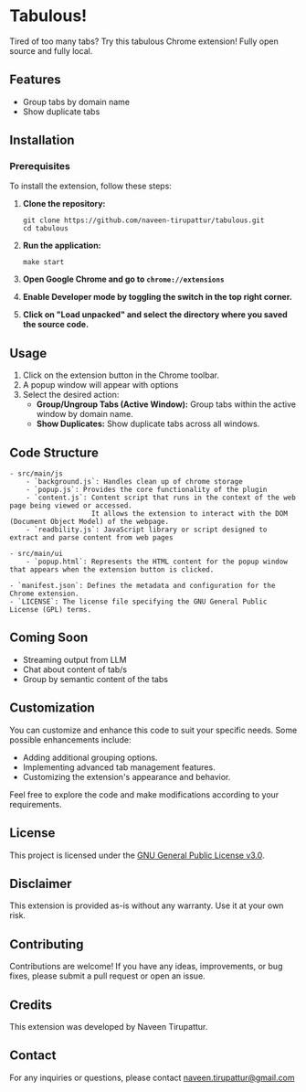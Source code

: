 # Tabulous!

Tired of too many tabs? Try this tabulous Chrome extension! Fully open source and fully local. 

## Features

- Group tabs by domain name
- Show duplicate tabs

## Installation

### Prerequisites

To install the extension, follow these steps:

1. **Clone the repository:**
   ```
   git clone https://github.com/naveen-tirupattur/tabulous.git
   cd tabulous
   ```

2. **Run the application:**

    ```
    make start
    ```
   
3. **Open Google Chrome and go to `chrome://extensions`**
4. **Enable Developer mode by toggling the switch in the top right corner.**
5. **Click on "Load unpacked" and select the directory where you saved the source code.**

## Usage

1. Click on the extension button in the Chrome toolbar.
2. A popup window will appear with options
3. Select the desired action:
   - **Group/Ungroup Tabs (Active Window):** Group tabs within the active window by domain name.
   - **Show Duplicates:** Show duplicate tabs across all windows.

## Code Structure
    - src/main/js
        - `background.js`: Handles clean up of chrome storage
        - `popup.js`: Provides the core functionality of the plugin
        - `content.js`: Content script that runs in the context of the web page being viewed or accessed.
                        It allows the extension to interact with the DOM (Document Object Model) of the webpage.
        - `readbility.js`: JavaScript library or script designed to extract and parse content from web pages

    - src/main/ui
        - `popup.html`: Represents the HTML content for the popup window that appears when the extension button is clicked.

    - `manifest.json`: Defines the metadata and configuration for the Chrome extension.
    - `LICENSE`: The license file specifying the GNU General Public License (GPL) terms.

## Coming Soon

- Streaming output from LLM
- Chat about content of tab/s
- Group by semantic content of the tabs

## Customization

You can customize and enhance this code to suit your specific needs. Some possible enhancements include:

- Adding additional grouping options.
- Implementing advanced tab management features.
- Customizing the extension's appearance and behavior.

Feel free to explore the code and make modifications according to your requirements.

## License

This project is licensed under the [GNU General Public License v3.0](LICENSE).

## Disclaimer

This extension is provided as-is without any warranty. Use it at your own risk.

## Contributing

Contributions are welcome! If you have any ideas, improvements, or bug fixes, please submit a pull request or open an issue.

## Credits

This extension was developed by Naveen Tirupattur.

## Contact

For any inquiries or questions, please contact naveen.tirupattur@gmail.com
